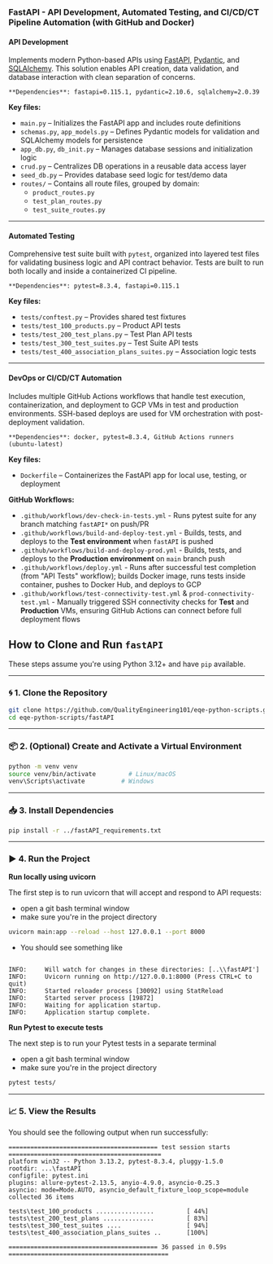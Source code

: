 ### FastAPI - API Development, Automated Testing, and CI/CD/CT Pipeline Automation (with GitHub and Docker)

#### API Development

Implements modern Python-based APIs using [FastAPI](https://fastapi.tiangolo.com/), [Pydantic](https://docs.pydantic.dev/), and [SQLAlchemy](https://www.sqlalchemy.org/). This solution enables API creation, data validation, and database interaction with clean separation of concerns.

  `**Dependencies**: fastapi=0.115.1, pydantic=2.10.6, sqlalchemy=2.0.39
  `

**Key files:**

* `main.py` – Initializes the FastAPI app and includes route definitions
* `schemas.py`, `app_models.py` – Defines Pydantic models for validation and SQLAlchemy models for persistence
* `app_db.py`, `db_init.py` – Manages database sessions and initialization logic
* `crud.py` – Centralizes DB operations in a reusable data access layer
* `seed_db.py` – Provides database seed logic for test/demo data
* `routes/` – Contains all route files, grouped by domain:
  * `product_routes.py`
  * `test_plan_routes.py`
  * `test_suite_routes.py`

---

#### Automated Testing

Comprehensive test suite built with `pytest`, organized into layered test files for validating business logic and API contract behavior. Tests are built to run both locally and inside a containerized CI pipeline.

  `**Dependencies**: pytest=8.3.4, fastapi=0.115.1
  `

**Key files:**

* `tests/conftest.py` – Provides shared test fixtures
* `tests/test_100_products.py` – Product API tests
* `tests/test_200_test_plans.py` – Test Plan API tests
* `tests/test_300_test_suites.py` – Test Suite API tests
* `tests/test_400_association_plans_suites.py` – Association logic tests

---

#### DevOps or CI/CD/CT Automation

Includes multiple GitHub Actions workflows that handle test execution, containerization, and deployment to GCP VMs in test and production environments. SSH-based deploys are used for VM orchestration with post-deployment validation.

  `**Dependencies**: docker, pytest=8.3.4, GitHub Actions runners (ubuntu-latest)
  `

**Key files:**

* `Dockerfile` – Containerizes the FastAPI app for local use, testing, or deployment

**GitHub Workflows:**

* `.github/workflows/dev-check-in-tests.yml` - Runs pytest suite for any branch matching `fastAPI*` on push/PR  
* `.github/workflows/build-and-deploy-test.yml` - Builds, tests, and deploys to the **Test environment** when `fastAPI` is pushed  
* `.github/workflows/build-and-deploy-prod.yml` - Builds, tests, and deploys to the **Production environment** on `main` branch push  
* `.github/workflows/deploy.yml` - Runs after successful test completion (from "API Tests" workflow); builds Docker image, runs tests inside container, pushes to Docker Hub, and deploys to GCP  
* `.github/workflows/test-connectivity-test.yml` & `prod-connectivity-test.yml` - Manually triggered SSH connectivity checks for **Test** and **Production** VMs, ensuring GitHub Actions can connect before full deployment flows

## How to Clone and Run `fastAPI`

These steps assume you're using Python 3.12+ and have `pip` available.

---

### 🌀 1. Clone the Repository

```bash
git clone https://github.com/QualityEngineering101/eqe-python-scripts.git
cd eqe-python-scripts/fastAPI
```

---

### 📦 2. (Optional) Create and Activate a Virtual Environment

```bash
python -m venv venv
source venv/bin/activate         # Linux/macOS
venv\Scripts\activate          # Windows
```

---

### 📥 3. Install Dependencies

```bash
pip install -r ../fastAPI_requirements.txt
```

---

### ▶️ 4. Run the Project

**Run locally using uvicorn**

The first step is to run uvicorn that will accept and respond to API requests:

* open a git bash terminal window
* make sure you're in the project directory

```bash
uvicorn main:app --reload --host 127.0.0.1 --port 8000
```

* You should see something like

```text

INFO:     Will watch for changes in these directories: [..\\fastAPI']
INFO:     Uvicorn running on http://127.0.0.1:8000 (Press CTRL+C to quit)
INFO:     Started reloader process [30092] using StatReload
INFO:     Started server process [19872]
INFO:     Waiting for application startup.
INFO:     Application startup complete.

```

**Run Pytest to execute tests**

The next step is to run your Pytest tests in a separate terminal

* open a git bash terminal window
* make sure you're in the project directory

```bash
pytest tests/

```

---

### 📈 5. View the Results

You should see the following output when run successfully:

```
========================================= test session starts ==========================================
platform win32 -- Python 3.13.2, pytest-8.3.4, pluggy-1.5.0
rootdir: ...\fastAPI
configfile: pytest.ini
plugins: allure-pytest-2.13.5, anyio-4.9.0, asyncio-0.25.3
asyncio: mode=Mode.AUTO, asyncio_default_fixture_loop_scope=module
collected 36 items

tests\test_100_products ................         [ 44%]
tests\test_200_test_plans ..............         [ 83%]
tests\test_300_test_suites ....                  [ 94%]
tests\test_400_association_plans_suites ..       [100%]

========================================= 36 passed in 0.59s ============================================ 

````
